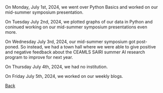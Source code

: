 On Monday, July 1st, 2024, we went over Python Basics and worked on our mid-summer symposium presentation.



On Tuesday July 2nd, 2024, we plotted graphs of our data in Python and coninued working on our mid-summer symposium presentations even more.



On Wednesday July 3rd, 2024, our mid-summer symposium got post-poned. So instead, we had a town hall where we were able to give positive and negative feedback about the CEAMLS SAIRI summer AI research program to improve for next year.



On Thursday July 4th, 2024, we had no institution.



On Friday July 5th, 2024, we worked on our weekly blogs.


[Back](./)

